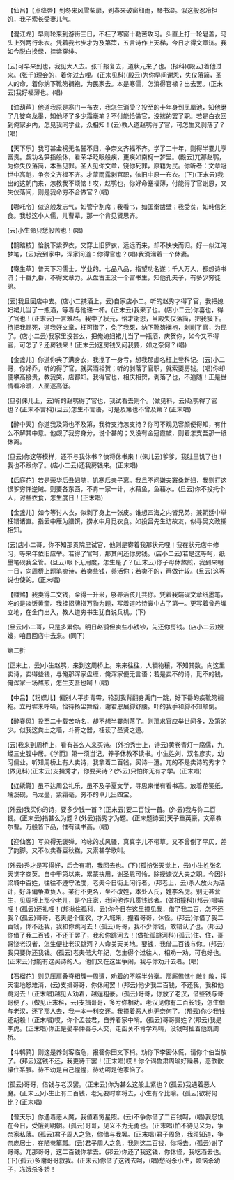 <!-- { "loadSidebar": true } -->
【仙吕】【点绛唇】到冬来风雪柴扉，到春来破窗细雨，琴书湿。似这般忍冷担饥，我子索长受妻儿气。

【混江龙】早则轮来到游街三日，不枉了寒窗十勒苦攻习。头直上打一轮皂盖，马头上列两行朱衣。凭着我七步才为及第策，五言诗作上天梯，今日才得文章济。我如今脱白换绿，挂紫穿绯。

(云)可早来到也，我见大人去。张千报复去，道状元来了也。(报科)(殿云)着他过来。(张千)理会的，着你过去哩。(正末见科)(殿云)为你早间谢恩，失仪落简，圣人的命，着你纳下靴笏襕袍，为民家去。本是寒儒，怎消得官禄？出去罢。(正末云)我好福薄也。(唱)

【油葫芦】他道我原是寒门一布衣，我怎生消受？投至的十年身到凤凰池，知他磨了几锭乌龙墨，知他坏了多少霜毫笔？不付能恰做官，没揣的罢了职。若是白衣回到俺家乡内，怎见我同学业，众相知！(云)教人道赵鹗得了官，可怎生又剥落了？(唱)

【天下乐】我可甚金榜无名誓不归，争奈文齐福不齐。学了二十年，则得半霎儿享富贵。觑功名笋指般休，看荣华眨眼般疾，更疾如南柯一梦里。(殿云)兀那赵鹗，为你失仪落简，本当见罪。圣人见你文章，饶你死罪，原籍为民。你听者：文章冠世中高魁，争奈文齐福不齐。才蒙雨露剥官职，依旧中原一布衣。(下)(正末云)我出的这朝门来，怎教我不烦恼！哎，赵鹗也，你好命蹇福薄，付能得了官谢恩，又失仪落间，则是我命穷不合做官？(唱)

【哪吒令】似这般发志气，如管宁割席；我看书，如匡衡凿壁；我受贫，如韩信乞食。我想这小人儒，儿曹辈，那一个肯见贤思齐。

(云)小生命只恁般苦也！(唱)

【鹊踏枝】恰脱下紫罗衣，又穿上旧罗衣，远远而来，却不怏怏而归。好一似江淹梦笔，(云)我到家中，浑家问道：你得官也？(唱)我滴溜着一个休妻。

【寄生草】普天下习儒士，学业的。七品八品，指望功名遂；千人万人，都想诗书济；十番九番，不得文章力。从盘古王没一个富书生，知他孔夫子，有多少穷徒弟。

(云)我且回店中去。(店小二携酒上，云)自家店小二。听的赵秀才得了官，我把媳妇裙儿当了一瓶酒，等着与他递一杯。(正末云)我来了也。(店小二云)你喜也，得了官也！(正末云)一言难尽。我中了状元，恰才谢恩，当殿失仪落简，把我簇下。待把我赐死，道我好文章，枉可惜了，免了我死，纳下靴笏襕袍，剥削了官，为民了。(店小二云)我家里没甚么，把俺媳妇裙儿当了一瓶酒，庆贺你，如今又不得官，可怎了？还房钱来！(正末云)这房钱又问我要，如之奈何？(唱)

【金盏儿】你道你典了满身衣，我搅了一身亏，想我那虚名枉上登科记。(云)小二哥，你好乔，听的得了官，就买酒相贺；听的剥落了官职，就索要房钱。(唱)你却便攀高接贵，教我笑，店都知。我得官也，相庆相贺，剥落了也，不追随！正是世情看冷暖，人面逐高低。

(旦引俫儿上，云)听的赵鹗得了官也，我试看去则个。(做见科，云)赵鹗得了官也？(正末不言科)(旦云)怎生不言语，可是及第也不曾及第？(正末唱)

【醉中天】你道我及第也不及第，我待支持怎支持？你可不观见容颜便得知，有什么不解其中意。他觑了我穷身分，说个甚的；又没有金冠霞帔，则着怎支吾那一纸休离。

(旦云)你这等模样，还不与我休书？快将休书来！(俫儿云)爹爹，我肚里饥了也！我也不跟你了。(店小二云)还我房钱来。(正末唱)

【后庭花】若是荣华后丑妇随，饥寒后亲子离。我且不问嫌夫窘桑新妇，我则打这恨爹穷忤逆贼。则要各东西，不肯一家一计，水藉鱼，鱼藉水。(旦云)你不投托个人，讨些衣食，怎生度日！(正末唱)

【金盏儿】如今等讨人衣，似剥了身上一张皮。谁想四海之内皆兄弟，兼朝廷中举枉错诸直。指云中雁为膳馔，捞水中月觅衣食。如投吕先生访故友，似寻吴文政搠相知。

(云)店小二哥，你不知那贡院里试官，他则是寄着我那状元哩！我在状元店中修习，等来年依旧应举。若得了官呵，那其间还你房钱。(店小二云)若是这等呵，纸墨笔砚我全管。(旦云)眼下无用度，怎生是了？(正末云)你子母休熬煎，我到来朝一日，向周桥上题笔卖诗，若卖些钱，养活你；若卖不的，再做计较。(旦云)这等说也使的。(正末唱)

【赚煞】我卖得二文钱，籴得一升米，够养活孩儿共你。凭着我端砚文章纸墨笔，吃的是淡饭黄齑。我挂招牌指万物为题，写着道吟诗寰中占了第一。更写着曾丹墀立地，在金门出入，教人道穷书生犹自说兵机。(下)

(旦云)小二哥，只是多累你。明日赵鹗但卖些小钱钞，先还你房钱。(店小二云)嫂嫂，咱且回店中去来。(同下)

第二折

(正末上，云)小生赵鹗，来到这周桥上。来来往往，人稠物穰，不知其数。向这里卖诗，卖得些钱，与俺那浑家盘缠，俺浑家便无言语；若是卖不的诗，觅不的钱，俺浑家一场熬煎，怎生支吾也呵！(唱)

【中吕】【粉蝶儿】偏别人平步青霄，轮到我背翻身禹门一跳，好下番的疾靴笏襕袍。立丹墀未呼噪，恰待扬尘舞蹈，谢君恩展脚舒腰。吓的我手和脚不知颠倒。

【醉春风】投至二十载苦功名，却不想半霎剥落了。则那求官应举世间多，及第的少。似我这粪土之墙，斗筲之器，枉读了圣贤之道。

(云)我来到周桥上，看有甚么人来买诗。(外扮秀士上，诗云)黄卷青灯一腐儒，九经三史腹中居。《学而》第一须当记，养子休教不读书。小生姓刘，双名彦实，幼习儒业。听知周桥上有人卖诗，我拿着二百钱，买诗一遭。兀的不是卖诗的秀才？(做见科)(正末云)支揖秀才，你要买诗？(外云)只怕你无有才学。(正末唱)

【红绣鞋】虽不达周公礼乐，虽不及子夏文学，寻思来惟有看书高。放着花笺纸，端溪砚，乌龙墨，紫霜毫，穷不的卓儿出四宝。

(外云)我买你的诗，要多少钱一首？(正末云)要二百钱一首。(外云)我与你二百钱。(正末云)指甚么为题？(外云)指秀才为题。(正末题诗云)天子重英豪，文章教尔曹。万般皆下品，惟有读书高。(唱)

【迎仙客】写染得无褒弹，吟咏的忒风骚，真真字儿不带草。又不曾倒了平仄，差了韵脚。又不似卖春豆秋糕，又索甚学歌叫。

(外云)秀才是写得好，后会有期，我回去也。(下)(孤扮张天觉上，云)小生姓张名天觉字商英。自中甲第以来，累蒙抉用，谢圣恩可怜，除授谏议大夫之职。今因汴梁城中百姓，往往不遵守法度，老夫今日街上闲行者。(邦老上，云)杀人放火为活计，好斗偏争欺负人。某行不更名，坐不改姓，本处人氏，姓李名虎。别无甚营生，见周桥上那个老儿，是个庄家，我问他诈几贯钱钞者。(做相撞科)(邦云)唱喏哩！(孤云)还礼哩！(邦揪住孤科，云)你今日在这里撞见我，借了我二百，怎不还我？(孤云)哥哥，老夫是个庄农，才入城来，撞着哥哥，休怪。(邦云)你借了我二百钱，你不还我，我和你跳河去！(孤云)哥哥，我不少你钱，敢错认了也。(邦云)你借了我二百钱，不还干罢了，我和你跳河去！(做扯孤跳河科)(孤云)住、住，哥哥饶老汉者，怎生便扯老汉跳河？人命关天关地。要钱，我借二百钱与你。(邦云)我只要你还我钱。(孤云)老夫偌大年纪，怎生得个过往人，相劝一劝，可也好也。(正末云)付能有这买诗的人，他们又在这里争闹，我与你劝开去者。(唱)

【石榴花】则见压肩叠脊相簇一周遭，劝着的不睬半分毫。那厮憔憔忄敞忄敞，挥天霍地怒难消，(云)支揖哥哥，你休闹罢！(邦云)他少我二百钱，不还我，我和他跳河去！(正末唱)越见人劝着，越逞粗豪。(孤云)哥哥，你放了老汉，借些钱与哥哥便了。(做见正末科，云)支揖哥哥，多亏你相劝。老汉见你有二百长钱，怎生借与老汉，还了那人去，我一本一利交还。我撞着恶人也无奈何了。(邦云)你少我钱还胡赖！(正末唱)哎，你个孟尝君，自养着家中哨。(孤云)哥哥贵姓？(邦云)我是李虎。(正末唱)你正是晏平仲善与人交，走函关不肯学鸡叫，没钱呵扯着他跳周桥。

【斗鹌鹑】则这是养剑客临危，报答你田文下梢。劝你下李密休慌，请你个伯当放了。(邦云)这钱不还，我更待干罢！(正末唱)哎！你个谒鲁肃周瑜好躁暴，恶歆歆攥住系腰。待不劝是自己惺惺，待劝呵是他家恼了。

(孤云)哥哥，借钱与老汉罢。(正末云)你为甚么这般上紧也？(孤云)我遇着恶人魔。(正末云)小生止有二百钱，老兄要时拿将去，小生有个比喻。(孤云)欲将何比？(正末唱)

【普天乐】你遇着恶人魔，我值着穷星照。(云)不争你借了二百钱呵，(唱)我忍饥在今日，受饿到明朝。(孤云)哥哥，见义不为无勇也。(正末唱)怕不待见义为，争奈家私薄。(孤云)君子周人之急，你借与我罢。(正末唱)君子周急，我须知道，争奈庞居士，在陋巷箪瓢。(云)君子周人之急，我则这二百钱，你将去。(孤云)谢了哥哥。兀那哥哥，这二百钱你拿去。(邦云)你还了我这钱，你休怪，我吃酒去也。(下)(孤云)多谢哥哥救我。(正末云)你借了这钱去呵，(唱)愁闷杀小生，烦恼杀幼子，冻饿杀多娇！

